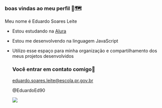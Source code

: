 ### boas vindas ao meu perfil 👋🗺️

Meu nome é Eduardo Soares Leite

- Estou estudando na [Alura](https://www.alura.com.br)
- Estou me desenvolvendo na linguagem JavaScript
- Utilizo esse espaço para minha organização e compartilhamento dos meus projetos desenvolvidos

  ### Você entrar em contato comigo📧

  eduardo.soares.leite@escola.pr.gov.br

  @EduardoEd90

  ![](https://media.tenor.com/ZbHK-fPsFfAAAAAC/black-clover.gif)
 
